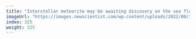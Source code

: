 ```yaml
---
title: "Interstellar meteorite may be awaiting discovery on the sea floor"
imageUrl: "https://images.newscientist.com/wp-content/uploads/2022/08/12131731/SEI_118739609.jpg?width=600"
index: 325
weight: 325
---
```

